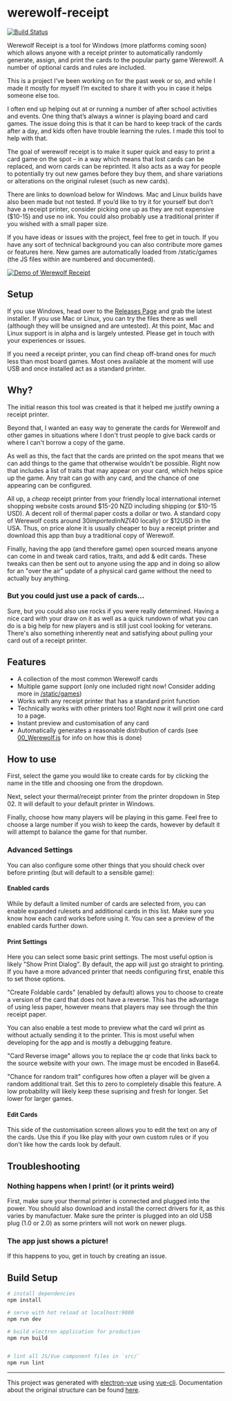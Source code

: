 # werewolf-receipt
[![Build Status](https://travis-ci.com/HexaCubist/werewolf-receipt.svg?branch=master)](https://travis-ci.com/HexaCubist/werewolf-receipt)

Werewolf Receipt is a tool for Windows (more platforms coming soon) which allows anyone with a receipt printer to automatically randomly generate, assign, and print the cards to the popular party game Werewolf. A number of optional cards and rules are included.

This is a project I’ve been working on for the past week or so, and while I made it mostly for myself I’m excited to share it with you in case it helps someone else too.

I often end up helping out at or running a number of after school activities and events. One thing that’s always a winner is playing board and card games. The issue doing this is that it can be hard to keep track of the cards after a day, and kids often have trouble learning the rules. I made this tool to help with that.

The goal of werewolf receipt is to make it super quick and easy to print a card game on the spot – in a way which means that lost cards can be replaced, and worn cards can be reprinted. It also acts as a way for people to potentially try out new games before they buy them, and share variations or alterations on the original ruleset (such as new cards).

There are links to download below for Windows. Mac and Linux builds have also been made but not tested. If you’d like to try it for yourself but don’t have a receipt printer, consider picking one up as they are not expensive ($10-15) and use no ink. You could also probably use a traditional printer if you wished with a small paper size.

If you have ideas or issues with the project, feel free to get in touch. If you have any sort of technical background you can also contribute more games or features here. New games are automatically loaded from /static/games (the JS files within are numbered and documented).

[![Demo of Werewolf Receipt](docs/demo.gif)](https://streamable.com/wmi8c)

## Setup

If you use Windows, head over to the [Releases Page](https://github.com/HexaCubist/werewolf-receipt/releases) and grab the latest installer. If you use Mac or Linux, you can try the files there as well (although they will be unsigned and are untested). At this point, Mac and Linux support is in alpha and is largely untested. Please get in touch with your experiences or issues.

If you need a receipt printer, you can find cheap off-brand ones for _much_ less than most board games. Most ones available at the moment will use USB and once installed act as a standard printer.

## Why?

The initial reason this tool was created is that it helped me justify owning a receipt printer.

Beyond that, I wanted an easy way to generate the cards for Werewolf and other games in situations where I don't trust people to give back cards or where I can't borrow a copy of the game.

As well as this, the fact that the cards are printed on the spot means that we can add things to the game that otherwise wouldn't be possible. Right now that includes a list of traits that may appear on your card, which helps spice up the game. Any trait can go with any card, and the chance of one appearing can be configured.

All up, a _cheap_ receipt printer from your friendly local international internet shopping website costs around $15-20 NZD including shipping (or $10-15 USD). A decent roll of thermal paper costs a dollar or two. A standard copy of Werewolf costs around $30 imported in NZ ($40 locally) or $12USD in the USA. Thus, on price alone it is usually cheaper to buy a receipt printer and download this app than buy a traditional copy of Werewolf.

Finally, having the app (and therefore game) open sourced means anyone can come in and tweak card ratios, traits, and add & edit cards. These tweaks can then be sent out to anyone using the app and in doing so allow for an "over the air" update of a physical card game without the need to actually buy anything.

### But you could just use a pack of cards...

Sure, but you could also use rocks if you were really determined. Having a nice card with your draw on it as well as a quick rundown of what you can do is a big help for new players and is still just cool looking for veterans. There's also something inherently neat and satisfying about pulling your card out of a receipt printer.

## Features

 - A collection of the most common Werewolf cards
 - Multiple game support (only one included right now! Consider adding more in [/static/games](https://github.com/HexaCubist/werewolf-receipt/tree/master/static/games))
 - Works with any receipt printer that has a standard print function
 - Technically works with other printers too! Right now it will print one card to a page.
 - Instant preview and customisation of any card
 - Automatically generates a reasonable distribution of cards (see [00_Werewolf.js](https://github.com/HexaCubist/werewolf-receipt/blob/master/static/games/00_Werewolf.js) for info on how this is done)

## How to use

First, select the game you would like to create cards for by clicking the name in the title and choosing one from the dropdown.

Next, select your thermal/receipt printer from the printer dropdown in Step 02. It will default to your default printer in Windows.

Finally, choose how many players will be playing in this game. Feel free to choose a large number if you wish to keep the cards, however by default it will attempt to balance the game for that number.

### Advanced Settings

You can also configure some other things that you should check over before printing (but will default to a sensible game):

#### Enabled cards

While by default a limited number of cards are selected from, you can enable expanded rulesets and additional cards in this list. Make sure you know how each card works before using it.  You can see a preview of the enabled cards further down.

#### Print Settings

Here you can select some basic print settings. The most useful option is likely "Show Print Dialog". By default, the app will just go straight to printing. If you have a more advanced printer that needs configuring first, enable this to set those options.

"Create Foldable cards" (enabled by default) allows you to choose to create a version of the card that does not have a reverse. This has the advantage of using less paper, however means that players may see through the thin receipt paper.

You can also enable a test mode to preview what the card wil print as without actually sending it to the printer. This is most useful when developing for the app and is mostly a debugging feature.

"Card Reverse image" allows you to replace the qr code that links back to the source website with your own. The image must be encoded in Base64.

"Chance for random trait" configures how often a player will be given a random additional trait. Set this to zero to completely disable this feature. A low probability will likely keep these suprising and fresh for longer. Set lower for larger games.

#### Edit Cards

This side of the customisation screen allows you to edit the text on any of the cards. Use this if you like play with your own custom rules or if you don't like how the cards look by default.

## Troubleshooting

### Nothing happens when I print! (or it prints weird)

First, make sure your thermal printer is connected and plugged into the power. You should also download and install the correct drivers for it, as this varies by manufactuer. Make sure the printer is plugged into an old USB plug (1.0 or 2.0) as some printers will not work on newer plugs.

### The app just shows a picture!

If this happens to you, get in touch by creating an issue.

## Build Setup

``` bash
# install dependencies
npm install

# serve with hot reload at localhost:9080
npm run dev

# build electron application for production
npm run build


# lint all JS/Vue component files in `src/`
npm run lint

```

---

This project was generated with [electron-vue](https://github.com/SimulatedGREG/electron-vue) using [vue-cli](https://github.com/vuejs/vue-cli). Documentation about the original structure can be found [here](https://simulatedgreg.gitbooks.io/electron-vue/content/index.html).
